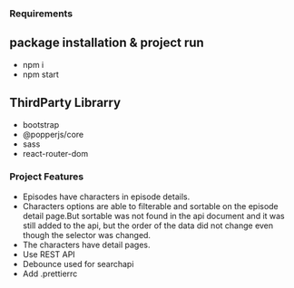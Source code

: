 
### Requirements

## package installation & project run
- npm i
- npm start

## ThirdParty Librarry
- bootstrap
- @popperjs/core
- sass
- react-router-dom

### Project Features
- Episodes have characters in episode details.
- Characters options are able to filterable and sortable on the episode detail page.But sortable was not found in the api document and it was still added to the api, but the order of the data did not change even though the selector was changed.
- The characters have detail pages.
- Use REST API 
- Debounce used for searchapi
- Add .prettierrc 